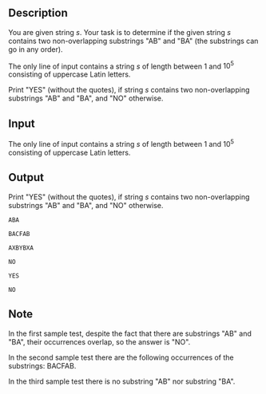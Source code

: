 ## Description

<div><p>You are given string <span class="tex-span"><i>s</i></span>. Your task is to determine if the given string <span class="tex-span"><i>s</i></span> contains two non-overlapping substrings "<span class="tex-font-style-tt">AB</span>" and "<span class="tex-font-style-tt">BA</span>" (the substrings can go in any order).</p></div><div class="input-specification"><p>The only line of input contains a string <span class="tex-span"><i>s</i></span> of length between <span class="tex-span">1</span> and <span class="tex-span">10<sup class="upper-index">5</sup></span> consisting of uppercase Latin letters.</p></div><div class="output-specification"><p>Print "<span class="tex-font-style-tt">YES</span>" (without the quotes), if string <span class="tex-span"><i>s</i></span> contains two non-overlapping substrings "<span class="tex-font-style-tt">AB</span>" and "<span class="tex-font-style-tt">BA</span>", and "<span class="tex-font-style-tt">NO</span>" otherwise.</p></div>

## Input

<p>The only line of input contains a string <span class="tex-span"><i>s</i></span> of length between <span class="tex-span">1</span> and <span class="tex-span">10<sup class="upper-index">5</sup></span> consisting of uppercase Latin letters.</p>

## Output

<p>Print "<span class="tex-font-style-tt">YES</span>" (without the quotes), if string <span class="tex-span"><i>s</i></span> contains two non-overlapping substrings "<span class="tex-font-style-tt">AB</span>" and "<span class="tex-font-style-tt">BA</span>", and "<span class="tex-font-style-tt">NO</span>" otherwise.</p>





```input1
ABA

```




```input2
BACFAB

```




```input3
AXBYBXA

```




```output1
NO

```




```output2
YES

```




```output3
NO

```



## Note

<p>In the first sample test, despite the fact that there are substrings "<span class="tex-font-style-tt">AB</span>" and "<span class="tex-font-style-tt">BA</span>", their occurrences overlap, so the answer is "<span class="tex-font-style-tt">NO</span>".</p><p>In the second sample test there are the following occurrences of the substrings: <span class="tex-font-style-bf">BA</span>CF<span class="tex-font-style-bf">AB</span>.</p><p>In the third sample test there is no substring "<span class="tex-font-style-tt">AB</span>" nor substring "<span class="tex-font-style-tt">BA</span>".</p>
